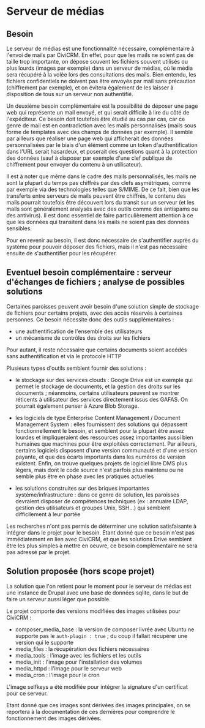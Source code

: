# Serveur de médias

<!-- Pour qu'on en reparle. J'ai du mal à distinguer le besoin, l'étude et le résultat mis en oeuvre -->

## Besoin

Le serveur de médias est une fonctionnalité nécessaire, complémentaire à l'envoi de mails par CiviCRM. En effet, pour que les mails ne soient pas de taille trop importante, on dépose souvent les fichiers souvent utilisés ou plus lourds (images par exemple) dans un serveur de médias, où le média sera récupéré à la volée lors des consultations des mails. Bien entendu, les fichiers confidentiels ne doivent pas être envoyés par mail sans précaution (chiffrement par exemple), et on évitera également de les laisser à disposition de tous sur un serveur non authentifié.

Un deuxième besoin complémentaire est la possibilité de déposer une page web qui représente un mail envoyé, et qui serait difficile à lire du côté de l'expéditeur. Ce besoin doit toutefois être étudié au cas par cas, car  ce genre de mail est en contradiction avec les mails personnalisés (mails sous forme de templates avec des champs de données par exemple). Il semble par ailleurs que réaliser une page web qui afficherait des données personnalisées par le biais d'un élément comme un token d'authentification dans l'URL serait hasardeux, et poserait des questions quant à la protection des données (sauf à disposer par exemple d'une clef publique de chiffrement pour envoyer du contenu à un utilisateur).

Il est à noter que même dans le cadre des mails personnalisés, les mails ne sont la plupart du temps pas chiffrés par des clefs asymétriques, comme par exemple via des technologies telles que S/MIME. De ce fait, bien que les transferts entre serveurs de mails peuvent être chiffrés, le contenu des mails pourrait toutefois être découvert lors du transit sur un serveur (et les mails sont généralement analysés avec des outils comme des antispams ou des antivirus). Il est donc essentiel de faire particulièrement attention à ce que les données qui transitent dans les mails ne soient pas des données sensibles.

Pour en revenir au besoin, il est donc nécessaire de s'authentifier auprès du système pour pouvoir déposer des fichiers, mais il n'est pas nécessaire ensuite de s'authentifier pour les récupérer.

## Eventuel besoin complémentaire : serveur d'échanges de fichiers ; analyse de possibles solutions

Certaines paroisses peuvent avoir besoin d'une solution simple de stockage de fichiers pour certains projets, avec des accès réservés à certaines personnes. Ce besoin nécessite donc des outils supplémentaires : 

* une authentification de l'ensemble des utilisateurs
* un mécanisme de contrôles des droits sur les fichiers

Pour autant, il reste nécessaire que certains documents soient accédés sans authentification et via le protocole HTTP

Plusieurs types d'outils semblent fournir des solutions :

* le stockage sur des services clouds : Google Drive est un exemple qui permet le stockage de documents, et la gestion des droits sur les documents ; néanmoins, certains utilisateurs peuvent se montrer réticents à utilisateur des services directement issus des GAFAS. On pourrait également penser à Azure Blob Storage.

* les logiciels de type Enterprise Content Management / Document Management System : elles fournissent des solutions qui dépassent fonctionnellement le besoin, et semblent pour la plupart être assez lourdes et impliqueraient des ressources assez importantes aussi bien humaines que machines pour être exploitées correctement. Par ailleurs, certains logiciels disposent d'une version communauté et d'une version payante, et que des écarts importants dans les numéros de version existent. Enfin, on trouve quelques projets de logiciel libre DMS plus légers, mais dont le code source n'est parfois plus maintenu ou ne semble plus être en phase avec les pratiques actuelles

* les solutions construites sur des briques importantes système/infrastructure : dans ce genre de solution, les paroisses devraient disposer de compétences techniques (ex : annuaire LDAP, gestion des utilisateurs et groupes Unix, SSH...) qui semblent difficilement à leur portée

Les recherches n'ont pas permis de déterminer une solution satisfaisante à intégrer dans le projet pour le besoin. Etant donné que ce besoin n'est pas immédiatement en lien avec CiviCRM, et que les solutions Drive semblent être les plus simples à mettre en oeuvre, ce besoin complémentaire ne sera pas adressé par le projet.

## Solution proposée (hors scope projet)

La solution que l'on retient pour le moment pour le serveur de médias est une instance de Drupal avec une base de données sqlite, dans le but de faire un serveur aussi léger que possible.

Le projet comporte des versions modifiées des images utilisées pour CiviCRM : 

* composer\_media\_base : la version de composer livrée avec Ubuntu ne supporte pas le `auth-plugin : true` ; du coup il fallait récupérer une version qui le supporte
* media\_files : la récupération des fichiers nécessaires
* media\_tools : l'image avec les fichiers et les outils
* media\_init : l'image pour l'installation des volumes
* media\_httpd : l'image pour le serveur web
* media\_cron : l'image pour le cron

L'image selfkeys a été modifiée pour intégrer la signature d'un certificat pour ce serveur.

Etant donné que ces images sont dérivées des images principales, on se reportera à la documentation de ces dernières pour comprendre le fonctionnement des images dérivées.

